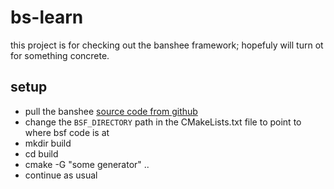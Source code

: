 # bs-learn

this project is for checking out the banshee framework; hopefuly will turn ot for something concrete.

## setup
- pull the banshee [source code from github](https://github.com/gamefoundry/bsf)
- change the `BSF_DIRECTORY` path in the CMakeLists.txt file to point to where bsf code is at
- mkdir build
- cd build
- cmake -G "some generator" ..
- continue as usual